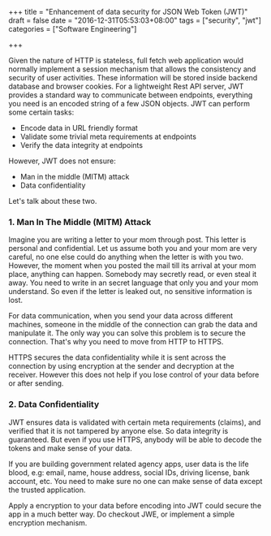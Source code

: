 +++
title = "Enhancement of data security for JSON Web Token (JWT)"
draft = false
date = "2016-12-31T05:53:03+08:00"
tags = ["security", "jwt"]
categories = ["Software Engineering"]

+++

Given the nature of HTTP is stateless, full fetch web application would normally implement a session mechanism that allows the consistency and security of user activities. These information will be stored inside backend database and browser cookies. For a lightweight Rest API server, JWT provides a standard way to communicate between endpoints, everything you need is an encoded string of a few JSON objects. JWT can perform some certain tasks:
 * Encode data in URL friendly format
 * Validate some trivial meta requirements at endpoints
 * Verify the data integrity at endpoints

However, JWT does not ensure:
 * Man in the middle (MITM) attack
 * Data confidentiality

Let's talk about these two.

### 1. Man In The Middle (MITM) Attack

Imagine you are writing a letter to your mom through post. This letter is personal and confidential. Let us assume both you and your mom are very careful, no one else could do anything when the letter is with you two. However, the moment when you posted the mail till its arrival at your mom place, anything can happen. Somebody may secretly read, or even steal it away. You need to write in an secret language that only you and your mom understand. So even if the letter is leaked out, no sensitive information is lost.

For data communication, when you send your data across different machines, someone in the middle of the connection can grab the data and manipulate it. The only way you can solve this problem is to secure the connection. That's why you need to move from HTTP to HTTPS.

HTTPS secures the data confidentiality while it is sent across the connection by using encryption at the sender and decryption at the receiver. However this does not help if you lose control of your data before or after sending.

###  2. Data Confidentiality

JWT ensures data is validated with certain meta requirements (claims), and verified that it is not tampered by anyone else. So data integrity is guaranteed. But even if you use HTTPS, anybody will be able to decode the tokens and make sense of your data.

If you are building government related agency apps, user data is the life blood, e.g: email, name, house address, social IDs, driving license, bank account, etc. You need to make sure no one can make sense of data except the trusted application.

Apply a encryption to your data before encoding into JWT could secure the app in a much better way. Do checkout JWE, or implement a simple encryption mechanism.

